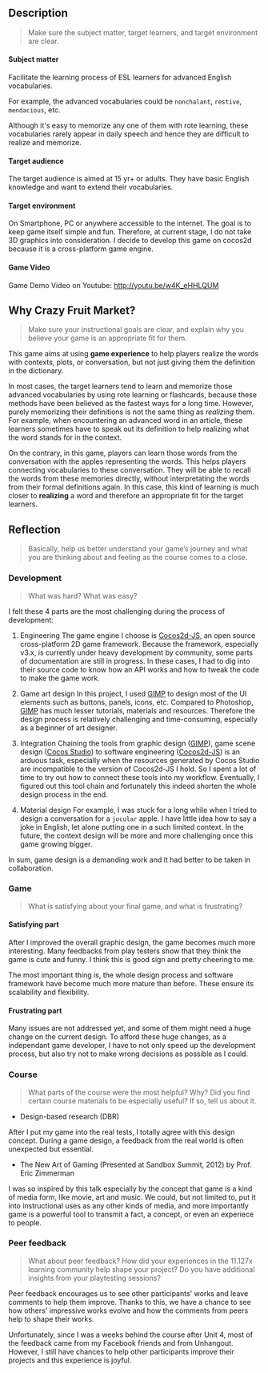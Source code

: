 ## Description
>Make sure the subject matter, target learners, and target environment are clear.

#### Subject matter
Facilitate the learning process of ESL learners for advanced English vocabularies.

For example, the advanced vocabularies could be `nonchalant`, `restive`, `mendacious`, etc.

Although it's easy to memorize any one of them with rote learning, these vocabularies rarely appear in daily speech and hence they are difficult to realize and memorize.

#### Target audience
The target audience is aimed at 15 yr+ or adults. They have basic English knowledge and want to extend their vocabularies. 

#### Target environment
On Smartphone, PC or anywhere accessible to the internet. The goal is to keep game itself simple and fun. Therefore, at current stage, I do not take 3D graphics into consideration. I decide to develop this game on cocos2d because it is a cross-platform game engine.

#### Game Video
Game Demo Video on Youtube: http://youtu.be/w4K_eHHLQUM

## Why Crazy Fruit Market?

>Make sure your instructional goals are clear, and explain why you believe your game is an appropriate fit for them.

This game aims at using **game experience** to help players realize the words with contexts, plots, or conversation, but not just giving them the definition in the dictionary.

In most cases, the target learners tend to learn and memorize those advanced vocabularies by using rote learning or flashcards, because these methods have been believed as the fastest ways for a long time. However, purely memorizing their definitions is not the same thing as *realizing* them. For example, when encountering an advanced word in an article, these learners sometimes have to speak out its definition to help realizing what the word stands for in the context.

On the contrary, in this game, players can learn those words from the conversation with the apples representing the words. This helps players connecting vocabularies to these conversation. They will be able to recall the words from these memories directly, without interpretating the words from their formal definitions again. In this case, this kind of learning is much closer to **realizing** a word and therefore an appropriate fit for the target learners. 

## Reflection
> Basically, help us better understand your game’s journey and what you are thinking about and feeling as the course comes to a close.

### Development
> What was hard? What was easy?

I felt these 4 parts are the most challenging during the process of development:

1. Engineering
The game engine I choose is [Cocos2d-JS], an open source cross-platform 2D game framework. Because the framework, especially v3.x, is currently under heavy development by community, some parts of documentation are still in progress. In these cases, I had to dig into their source code to know how an API works and how to tweak the code to make the game work.

2. Game art design
In this project, I used [GIMP] to design most of the UI elements such as buttons, panels, icons, etc. Compared to Photoshop, [GIMP] has much lesser tutorials, materials and resources. Therefore the design process is relatively challenging and time-consuming, especially as a beginner of art designer.

3. Integration
Chaining the tools from graphic design ([GIMP]), game scene design ([Cocos Studio]) to software engineering ([Cocos2d-JS]) is an arduous task, especially when the resources generated by Cocos Studio are incompatible to the version of Cocos2d-JS I hold. So I spent a lot of time to try out how to connect these tools into my workflow. Eventually, I figured out this tool chain and fortunately this indeed shorten the whole design process in the end.

4. Material design
For example, I was stuck for a long while when I tried to design a conversation for a `jocular` apple. I have little idea how to say a joke in English, let alone putting one in a such limited context. In the future, the context design will be more and more challenging once this game growing bigger.

In sum, game design is a demanding work and it had better to be taken in collaboration.

### Game
> What is satisfying about your final game, and what is frustrating?

#### Satisfying part

After I improved the overall graphic design, the game becomes much more interesting. Many feedbacks from play testers show that they think the game is cute and funny. I think this is good sign and pretty cheering to me.

The most important thing is, the whole design process and software framework have become much more mature than before. These ensure its scalability and flexibility.

#### Frustrating part

Many issues are not addressed yet, and some of them might need a huge change on the current design. To afford these huge changes, as a independant game developer, I have to not only speed up the development process, but also try not to make wrong decisions as possible as I could.

### Course
> What parts of the course were the most helpful? Why? Did you find certain course materials to be especially useful? If so, tell us about it.

- Design-based research (DBR)

After I put my game into the real tests, I totally agree with this design concept. During a game design, a feedback from the real world is often unexpected but essential. 

- The New Art of Gaming (Presented at Sandbox Summit, 2012) by Prof. Eric Zimmerman

I was so inspired by this talk especially by the concept that game is a kind of media form, like movie, art and music. We could, but not limited to, put it into instructional uses as any other kinds of media, and more importantly game is a powerful tool to transmit a fact, a concept, or even an experiece to people.

### Peer feedback

> What about peer feedback? How did your experiences in the 11.127x learning community help shape your project? Do you have additional insights from your playtesting sessions?

Peer feedback encourages us to see other participants' works and leave comments to help them improve. Thanks to this, we have a chance to see how others' impressive works evolve and how the comments from peers help to shape their works.

Unfortunately, since I was a weeks behind the course after Unit 4, most of the feedback came from my Facebook friends and from Unhangout. However, I still have chances to help other participants improve their projects and this experience is joyful.

[GIMP]: http://www.gimp.org/
[Cocos2d-JS]: http://www.cocos2d-x.org/wiki/Cocos2d-JS
[Cocos Studio]: http://www.cocos2d-x.org/wiki/Cocos_Studio